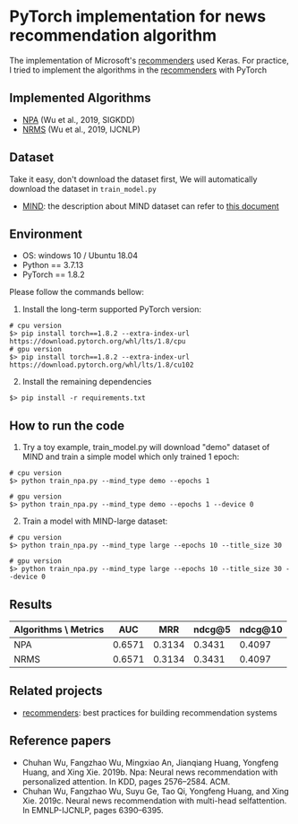 # PyTorch implementation for news recommendation algorithm

The implementation of Microsoft's [recommenders] used Keras. 
For practice, I tried to implement the algorithms in the [recommenders] with PyTorch


## Implemented Algorithms
- [NPA] (Wu et al., 2019, SIGKDD)
- [NRMS] (Wu et al., 2019, IJCNLP)


## Dataset
Take it easy, don't download the dataset first, We will automatically download the dataset in `train_model.py`
- [MIND]: the description about MIND dataset can refer to [this document](https://github.com/msnews/msnews.github.io/blob/master/assets/doc/introduction.md)


## Environment
- OS: windows 10 / Ubuntu 18.04
- Python == 3.7.13
- PyTorch == 1.8.2

Please follow the commands bellow:
1. Install the long-term supported PyTorch version:
```commandline
# cpu version
$> pip install torch==1.8.2 --extra-index-url https://download.pytorch.org/whl/lts/1.8/cpu
# gpu version
$> pip install torch==1.8.2 --extra-index-url https://download.pytorch.org/whl/lts/1.8/cu102
```
2. Install the remaining dependencies
```commandline
$> pip install -r requirements.txt
```

## How to run the code
1. Try a toy example, train_model.py will download "demo" dataset of MIND and train a simple model which only trained 1 epoch:
```commandline
# cpu version
$> python train_npa.py --mind_type demo --epochs 1

# gpu version
$> python train_npa.py --mind_type demo --epochs 1 --device 0
```


2. Train a model with MIND-large dataset:
```commandline
# cpu version
$> python train_npa.py --mind_type large --epochs 10 --title_size 30

# gpu version
$> python train_npa.py --mind_type large --epochs 10 --title_size 30 --device 0
```
## Results
| Algorithms \ Metrics | AUC    | MRR    | ndcg@5 | ndcg@10 |
|----------------------|--------|--------|--------|--------|
| NPA                  | 0.6571 | 0.3134 | 0.3431 | 0.4097 |
| NRMS                 | 0.6571 | 0.3134 | 0.3431 | 0.4097 |
## Related projects
- [recommenders]: best practices for building recommendation systems

## Reference papers
- Chuhan Wu, Fangzhao Wu, Mingxiao An, Jianqiang Huang, Yongfeng Huang, and Xing Xie. 2019b. Npa: Neural news recommendation with personalized attention. In KDD, pages 2576–2584. ACM.
- Chuhan Wu, Fangzhao Wu, Suyu Ge, Tao Qi, Yongfeng Huang, and Xing Xie. 2019c. Neural news recommendation with multi-head selfattention. In EMNLP-IJCNLP, pages 6390–6395.

[recommenders]: https://github.com/microsoft/recommenders/tree/b704c420ee20b67a9d756ddbfdf5c9afd04b576b
[NPA]: https://arxiv.org/pdf/1907.05559.pdf
[NRMS]: https://aclanthology.org/D19-1671.pdf
[MIND]: https://msnews.github.io/